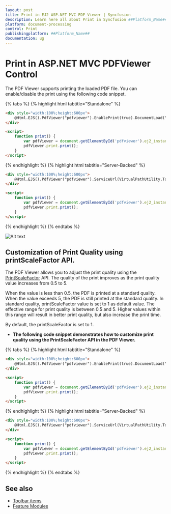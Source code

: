 ```yaml
---
layout: post
title: Print in EJ2 ASP.NET MVC PDF Viewer | Syncfusion
description: Learn here all about Print in Syncfusion ##Platform_Name## Pdfviewer component of Syncfusion Essential JS 2 and more.
platform: document-processing
control: Print
publishingplatform: ##Platform_Name##
documentation: ug
---
```


# Print in ASP.NET MVC PDFViewer Control

The PDF Viewer supports printing the loaded PDF file. You can enable/disable the print using the following code snippet.

{% tabs %}
{% highlight html tabtitle="Standalone" %}
```html
<div style="width:100%;height:600px">
    @Html.EJS().PdfViewer("pdfviewer").EnablePrint(true).DocumentLoad("print").DocumentPath("https://cdn.syncfusion.com/content/pdf/hive-succinctly.pdf").Render()
</div>

<script>
    function print() {
        var pdfViewer = document.getElementById('pdfviewer').ej2_instances[0];
        pdfViewer.print.print();
    }
</script>
```
{% endhighlight %}
{% highlight html tabtitle="Server-Backed" %}
```html
<div style="width:100%;height:600px">
    @Html.EJS().PdfViewer("pdfviewer").ServiceUrl(VirtualPathUtility.ToAbsolute("~/api/PdfViewer/")).EnablePrint(true).DocumentPath("https://cdn.syncfusion.com/content/pdf/hive-succinctly.pdf").Render()
</div>

<script>
    function print() {
        var pdfViewer = document.getElementById('pdfviewer').ej2_instances[0];
        pdfViewer.print.print();
    }
</script>
```
{% endhighlight %}
{% endtabs %}

![Alt text](images/print.png)

## Customization of Print Quality using printScaleFactor API.

The PDF Viewer allows you to adjust the print quality using the [PrintScaleFactor](https://help.syncfusion.com/cr/aspnetmvc-js2/syncfusion.ej2.pdfviewer.pdfviewer.html#Syncfusion_EJ2_PdfViewer_PdfViewer_PrintScaleFactor) API. The quality of the print improves as the print quality value increases from 0.5 to 5.

When the value is less than 0.5, the PDF is printed at a standard quality. When the value exceeds 5, the PDF is still printed at the standard quality. In standard quality, printScaleFactor value is set to 1 as default value.
The effective range for print quality is between 0.5 and 5. Higher values within this range will result in better print quality, but also increase the print time.

By default, the printScaleFactor is set to 1.

* **The following code snippet demonstrates how to customize print quality using the PrintScaleFactor API in the PDF Viewer.**

{% tabs %}
{% highlight html tabtitle="Standalone" %}
```html
<div style="width:100%;height:600px">
    @Html.EJS().PdfViewer("pdfviewer").EnablePrint(true).DocumentLoad("print").DocumentPath("https://cdn.syncfusion.com/content/pdf/hive-succinctly.pdf").Render().PrintScaleFactor(0.5)
</div>

<script>
    function print() {
        var pdfViewer = document.getElementById('pdfviewer').ej2_instances[0];
        pdfViewer.print.print();
    }
</script>
```
{% endhighlight %}
{% highlight html tabtitle="Server-Backed" %}
```html
<div style="width:100%;height:600px">
    @Html.EJS().PdfViewer("pdfviewer").ServiceUrl(VirtualPathUtility.ToAbsolute("~/api/PdfViewer/")).EnablePrint(true).DocumentPath("https://cdn.syncfusion.com/content/pdf/hive-succinctly.pdf").Render().PrintScaleFactor(0.5)
</div>

<script>
    function print() {
        var pdfViewer = document.getElementById('pdfviewer').ej2_instances[0];
        pdfViewer.print.print();
    }
</script>
```
{% endhighlight %}
{% endtabs %}
## See also

* [Toolbar items](./toolbar)
* [Feature Modules](./feature-module)